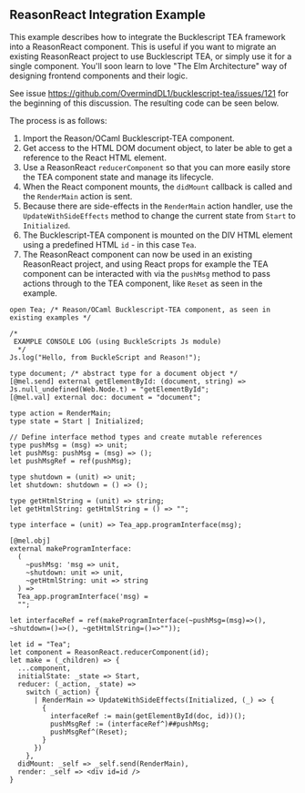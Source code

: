 ## ReasonReact Integration Example

This example describes how to integrate the Bucklescript TEA framework into a ReasonReact component. This is useful if you want to migrate an existing ReasonReact project to use Bucklescript TEA, or simply use it for a single component. You'll soon learn to love "The Elm Architecture" way of designing frontend components and their logic.

See issue https://github.com/OvermindDL1/bucklescript-tea/issues/121 for the beginning of this discussion. The resulting code can be seen below.

The process is as follows:
1. Import the Reason/OCaml Bucklescript-TEA component.
2. Get access to the HTML DOM document object, to later be able to get a reference to the React HTML element.
3. Use a ReasonReact `reducerComponent` so that you can more easily store the TEA component state and manage its lifecycle.
4. When the React component mounts, the `didMount` callback is called and the `RenderMain` action is sent.
5. Because there are side-effects in the `RenderMain` action handler, use the `UpdateWithSideEffects` method to change the current state from `Start` to `Initialized`.
6. The Bucklescript-TEA component is mounted on the DIV HTML element using a predefined HTML `id` - in this case `Tea`.
7. The ReasonReact component can now be used in an existing ReasonReact project, and using React props for example the TEA component can be interacted with via the `pushMsg` method to pass actions through to the TEA component, like `Reset` as seen in the example.

```reason
open Tea; /* Reason/OCaml Bucklescript-TEA component, as seen in existing examples */

/*
 EXAMPLE CONSOLE LOG (using BuckleScripts Js module)
  */
Js.log("Hello, from BuckleScript and Reason!");

type document; /* abstract type for a document object */
[@mel.send] external getElementById: (document, string) => Js.null_undefined(Web.Node.t) = "getElementById";
[@mel.val] external doc: document = "document";

type action = RenderMain;
type state = Start | Initialized;

// Define interface method types and create mutable references
type pushMsg = (msg) => unit;
let pushMsg: pushMsg = (msg) => ();
let pushMsgRef = ref(pushMsg);

type shutdown = (unit) => unit;
let shutdown: shutdown = () => ();

type getHtmlString = (unit) => string;
let getHtmlString: getHtmlString = () => "";

type interface = (unit) => Tea_app.programInterface(msg);

[@mel.obj]
external makeProgramInterface:
  (
    ~pushMsg: 'msg => unit,
    ~shutdown: unit => unit,
    ~getHtmlString: unit => string
  ) =>
  Tea_app.programInterface('msg) =
  "";

let interfaceRef = ref(makeProgramInterface(~pushMsg=(msg)=>(), ~shutdown=()=>(), ~getHtmlString=()=>""));

let id = "Tea";
let component = ReasonReact.reducerComponent(id);
let make = (_children) => {
  ...component,
  initialState: _state => Start,
  reducer: (_action, _state) =>
    switch (_action) {
      | RenderMain => UpdateWithSideEffects(Initialized, (_) => {
        {
          interfaceRef := main(getElementById(doc, id))();
          pushMsgRef := (interfaceRef^)##pushMsg;
          pushMsgRef^(Reset);
        }
      })
    },
  didMount: _self => _self.send(RenderMain),
  render: _self => <div id=id />
}
```